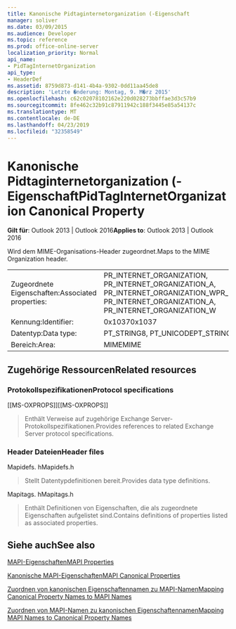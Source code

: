 ```yaml
---
title: Kanonische Pidtaginternetorganization (-Eigenschaft
manager: soliver
ms.date: 03/09/2015
ms.audience: Developer
ms.topic: reference
ms.prod: office-online-server
localization_priority: Normal
api_name:
- PidTagInternetOrganization
api_type:
- HeaderDef
ms.assetid: 8759d873-d141-4b4a-9302-0dd11aa45de8
description: 'Letzte �nderung: Montag, 9. M�rz 2015'
ms.openlocfilehash: c62c02078102162e220d028273bbffae3d3c57b9
ms.sourcegitcommit: 8fe462c32b91c87911942c188f3445e85a54137c
ms.translationtype: MT
ms.contentlocale: de-DE
ms.lasthandoff: 04/23/2019
ms.locfileid: "32358549"
---
```

# <a name="pidtaginternetorganization-canonical-property"></a><span data-ttu-id="80181-103">Kanonische Pidtaginternetorganization (-Eigenschaft</span><span class="sxs-lookup"><span data-stu-id="80181-103">PidTagInternetOrganization Canonical Property</span></span>

  
  
<span data-ttu-id="80181-104">**Gilt für**: Outlook 2013 | Outlook 2016</span><span class="sxs-lookup"><span data-stu-id="80181-104">**Applies to**: Outlook 2013 | Outlook 2016</span></span> 
  
<span data-ttu-id="80181-105">Wird dem MIME-Organisations-Header zugeordnet.</span><span class="sxs-lookup"><span data-stu-id="80181-105">Maps to the MIME Organization header.</span></span>
  
|||
|:-----|:-----|
|<span data-ttu-id="80181-106">Zugeordnete Eigenschaften:</span><span class="sxs-lookup"><span data-stu-id="80181-106">Associated properties:</span></span>  <br/> |<span data-ttu-id="80181-107">PR_INTERNET_ORGANIZATION, PR_INTERNET_ORGANIZATION_A, PR_INTERNET_ORGANIZATION_W</span><span class="sxs-lookup"><span data-stu-id="80181-107">PR_INTERNET_ORGANIZATION, PR_INTERNET_ORGANIZATION_A, PR_INTERNET_ORGANIZATION_W</span></span>  <br/> |
|<span data-ttu-id="80181-108">Kennung:</span><span class="sxs-lookup"><span data-stu-id="80181-108">Identifier:</span></span>  <br/> |<span data-ttu-id="80181-109">0x1037</span><span class="sxs-lookup"><span data-stu-id="80181-109">0x1037</span></span>  <br/> |
|<span data-ttu-id="80181-110">Datentyp:</span><span class="sxs-lookup"><span data-stu-id="80181-110">Data type:</span></span>  <br/> |<span data-ttu-id="80181-111">PT_STRING8, PT_UNICODE</span><span class="sxs-lookup"><span data-stu-id="80181-111">PT_STRING8, PT_UNICODE</span></span>  <br/> |
|<span data-ttu-id="80181-112">Bereich:</span><span class="sxs-lookup"><span data-stu-id="80181-112">Area:</span></span>  <br/> |<span data-ttu-id="80181-113">MIME</span><span class="sxs-lookup"><span data-stu-id="80181-113">MIME</span></span>  <br/> |
   
## <a name="related-resources"></a><span data-ttu-id="80181-114">Zugehörige Ressourcen</span><span class="sxs-lookup"><span data-stu-id="80181-114">Related resources</span></span>

### <a name="protocol-specifications"></a><span data-ttu-id="80181-115">Protokollspezifikationen</span><span class="sxs-lookup"><span data-stu-id="80181-115">Protocol specifications</span></span>

<span data-ttu-id="80181-116">[[MS-OXPROPS]]</span><span class="sxs-lookup"><span data-stu-id="80181-116">[[MS-OXPROPS]]</span></span> 
  
> <span data-ttu-id="80181-117">Enthält Verweise auf zugehörige Exchange Server-Protokollspezifikationen.</span><span class="sxs-lookup"><span data-stu-id="80181-117">Provides references to related Exchange Server protocol specifications.</span></span>
    
### <a name="header-files"></a><span data-ttu-id="80181-118">Header Dateien</span><span class="sxs-lookup"><span data-stu-id="80181-118">Header files</span></span>

<span data-ttu-id="80181-119">Mapidefs. h</span><span class="sxs-lookup"><span data-stu-id="80181-119">Mapidefs.h</span></span>
  
> <span data-ttu-id="80181-120">Stellt Datentypdefinitionen bereit.</span><span class="sxs-lookup"><span data-stu-id="80181-120">Provides data type definitions.</span></span>
    
<span data-ttu-id="80181-121">Mapitags. h</span><span class="sxs-lookup"><span data-stu-id="80181-121">Mapitags.h</span></span>
  
> <span data-ttu-id="80181-122">Enthält Definitionen von Eigenschaften, die als zugeordnete Eigenschaften aufgelistet sind.</span><span class="sxs-lookup"><span data-stu-id="80181-122">Contains definitions of properties listed as associated properties.</span></span>
    
## <a name="see-also"></a><span data-ttu-id="80181-123">Siehe auch</span><span class="sxs-lookup"><span data-stu-id="80181-123">See also</span></span>



[<span data-ttu-id="80181-124">MAPI-Eigenschaften</span><span class="sxs-lookup"><span data-stu-id="80181-124">MAPI Properties</span></span>](mapi-properties.md)
  
[<span data-ttu-id="80181-125">Kanonische MAPI-Eigenschaften</span><span class="sxs-lookup"><span data-stu-id="80181-125">MAPI Canonical Properties</span></span>](mapi-canonical-properties.md)
  
[<span data-ttu-id="80181-126">Zuordnen von kanonischen Eigenschaftennamen zu MAPI-Namen</span><span class="sxs-lookup"><span data-stu-id="80181-126">Mapping Canonical Property Names to MAPI Names</span></span>](mapping-canonical-property-names-to-mapi-names.md)
  
[<span data-ttu-id="80181-127">Zuordnen von MAPI-Namen zu kanonischen Eigenschaftennamen</span><span class="sxs-lookup"><span data-stu-id="80181-127">Mapping MAPI Names to Canonical Property Names</span></span>](mapping-mapi-names-to-canonical-property-names.md)

